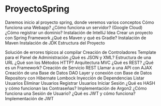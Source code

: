# ProyectoSpring
Daremos inicio al proyecto spring, donde veremos varios conceptos
Cómo funciona una Webapp?
 ¿Cómo funciona un servidor? (Google Cloud)
¿Cómo registrar un dominio?
Instalación de IntelliJ Idea
 Crear un proyecto con Spring Framework
¿Qué es Maven y qué es Gradle?
Instalación de Maven
 Instalación de JDK
 Estructura del Proyecto

 Solución de errores típicos al compilar
Creación de Controladores
Template para el Panel de Administración
¿Qué es JSON y XML?
 Estructura de una URL
¿Qué son los Métodos HTTP?
Arquitectura MVC
 ¿Qué es REST?
¿Qué es un Framework?
Creación de Servicio REST
Llamar a una API con AJAX
 Creación de una Base de Datos
DAO Layer y conexión con Base de Datos
Repository con Hibernate
 Lombock
Inyección de Dependencias
 Listar Usuarios
 Eliminar Usuarios
 Registrar Usuarios
Iniciar Sesión
¿Qué es HASH y cómo funcionan las Contraseñas?
 Implementación de Argon2
¿Cómo funciona una Sesión de Usuario?
 ¿Qué es JWT y cómo funciona?
 Implementación de JWT
